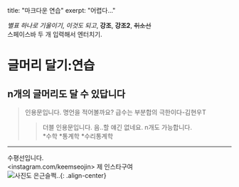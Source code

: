 title: "마크다운 연습"
exerpt: "어렵다..."

*별표 하나로 기울이기*, _이것도 되고_, **강조**, __강조2__, ~~취소선~~  
스페이스바 두 개 입력해서 엔터치기.  
# 글머리 달기:연습  
## n개의 글머리도 달 수 있답니다  
>인용문입니다. 명언을 적어볼까요? 급수는 부분합의 극한이다-김현우T  
>>더블 인용문입니다. 음..할 얘긴 없네요. n개도 가능합니다.  
*수학
 *통계학
   *수리통계학
* * *
수평선입니다.  
<instagram.com/keemseojin> 제 인스타구여  
![사진도 은근슬쩍..](https://keemseojin.github.io/assets/images/σ.png){: .align-center}
